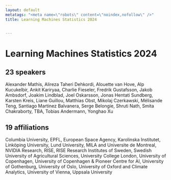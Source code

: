 ```yaml
---
layout: default
metatags: "<meta name=\"robots\" content=\"noindex,nofollow\" />"
title: Learning Machines Statistics 2024


---
```


# Learning Machines Statistics 2024



## 23 speakers

Alexander Mathis, Alireza Taheri Dehkordi, Alouette van Hove, Alp Kucukelbir, Ankit Kariryaa, Charlie Fieseler, Fredrik Gustafsson, Jakob Ambsdorf, Joakim Lindblad, Joel Oskarsson, Jonas Hentati Sundberg, Karsten Kreis, Liane Guillou, Matthias Obst, Mikolaj Czerkawski, Mélisande Teng, Santiago Martinez Balvanera, Serge Belongie, Shruti Nath, Smita Chakraborty, TBA, Tobias Andermann, Yonghao Xu

## 19 affiliations

Columbia University, EPFL, European Space Agency, Karolinska Institutet, Linköping University, Lund University, MILA and Universite de Montreal, NVIDIA Research, RISE, RISE Research Institutes of Sweden, Swedish University of Agricultural Sciences, University College London, University of Copenhagen, University of Copenhagen & Pioneer Centre for AI, University of Gothenburg, University of Oslo, University of Oxford and Climate Analytics, University of Vienna, Uppsala University

